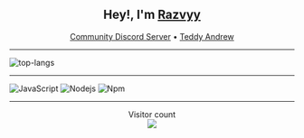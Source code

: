 <h2 align="center">Hey!, I'm <a href="https://github.com/ItzRazvyy">Razvyy</a></h2>
<p align="center">
  <a href="https://discord.gg/xdwRNhxtZD">Community Discord Server</a> •
  <a href="https://teddyandrew.xyz">Teddy Andrew</a>
</p>

---
  <img src="https://github-readme-stats.vercel.app/api/top-langs/?username=ItzRazvyy&layout=compact&theme=dark" alt="top-langs" />
</p>

---

![JavaScript](https://img.shields.io/badge/-JavaScript-%23F7DF1C?style=flat-square&logo=javascript&logoColor=000000&labelColor=%23F7DF1C&color=%23FFCE5A)
![Nodejs](https://img.shields.io/badge/-Nodejs-339933?style=flat-square&logo=Node.js&logoColor=ffffff)
![Npm](https://img.shields.io/badge/-npm-CB3837?style=flat-square&logo=npm)

---

<p align="center"> 
  Visitor count<br>
  <img src="https://profile-counter.glitch.me/9P9/count.svg" />
</p>
